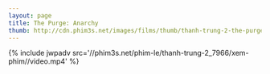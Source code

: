 ```yaml
---
layout: page
title: The Purge: Anarchy
thumb: http://cdn.phim3s.net/images/films/thumb/thanh-trung-2-the-purge-anarchy-2014.jpg
---
```

{% include jwpadv src='//phim3s.net/phim-le/thanh-trung-2_7966/xem-phim//video.mp4' %}
